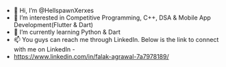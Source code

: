 - 👋 Hi, I’m @HellspawnXerxes
- 👀 I’m interested in Competitive Programming, C++, DSA & Mobile App Development(Flutter & Dart)
- 🌱 I’m currently learning Python & Dart
- 📫 You guys can reach me through LinkedIn. Below is the link to connect with me on LinkedIn - 
- https://www.linkedin.com/in/falak-agrawal-7a7978189/

<!---
HellspawnXerxes/HellspawnXerxes is a ✨ special ✨ repository because its `README.md` (this file) appears on your GitHub profile.
You can click the Preview link to take a look at your changes.
--->
